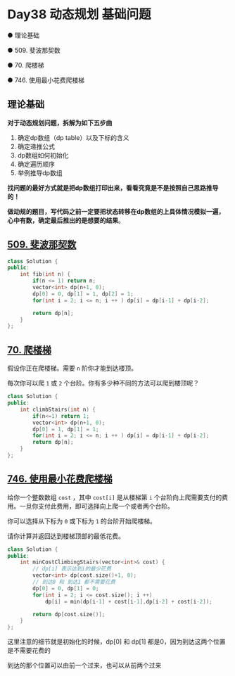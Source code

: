# Day38 动态规划 基础问题

● 理论基础 

● 509. 斐波那契数 

● 70. 爬楼梯 

● 746. 使用最小花费爬楼梯 

## 理论基础

**对于动态规划问题，拆解为如下五步曲**

1. 确定dp数组（dp table）以及下标的含义
2. 确定递推公式
3. dp数组如何初始化
4. 确定遍历顺序
5. 举例推导dp数组

**找问题的最好方式就是把dp数组打印出来，看看究竟是不是按照自己思路推导的！**

**做动规的题目，写代码之前一定要把状态转移在dp数组的上具体情况模拟一遍，心中有数，确定最后推出的是想要的结果**。



## [509. 斐波那契数](https://leetcode.cn/problems/fibonacci-number/description/)

```cpp
class Solution {
public:
    int fib(int n) {
        if(n <= 1) return n;
        vector<int> dp(n+1, 0);
        dp[0] = 0, dp[1] = 1, dp[2] = 1;
        for(int i = 2; i <= n; i ++ ) dp[i] = dp[i-1] + dp[i-2];

        return dp[n];
    }
};
```

## [70. 爬楼梯](https://leetcode.cn/problems/climbing-stairs/description/)

假设你正在爬楼梯。需要 `n` 阶你才能到达楼顶。

每次你可以爬 `1` 或 `2` 个台阶。你有多少种不同的方法可以爬到楼顶呢？

```cpp
class Solution {
public:
    int climbStairs(int n) {
        if(n<=1) return 1;
        vector<int> dp(n+1, 0);
        dp[0] = 1, dp[1] = 1;
        for(int i = 2; i <= n; i ++ ) dp[i] = dp[i-1] + dp[i-2];
        return dp[n];
    }
};
```

## [746. 使用最小花费爬楼梯](https://leetcode.cn/problems/min-cost-climbing-stairs/description/)

给你一个整数数组 `cost` ，其中 `cost[i]` 是从楼梯第 `i` 个台阶向上爬需要支付的费用。一旦你支付此费用，即可选择向上爬一个或者两个台阶。

你可以选择从下标为 `0` 或下标为 `1` 的台阶开始爬楼梯。

请你计算并返回达到楼梯顶部的最低花费。

```cpp
class Solution {
public:
    int minCostClimbingStairs(vector<int>& cost) {
        // dp[i] 表示达到i的最少花费
        vector<int> dp(cost.size()+1, 0);
        // 到达0 和 到达1 都不需要花费
        dp[0] = 0, dp[1] = 0;
        for(int i = 2; i <= cost.size(); i ++) 
            dp[i] = min(dp[i-1] + cost[i-1],dp[i-2] + cost[i-2]);

        return dp[cost.size()];
    }
};
```

这里注意的细节就是初始化的时候，dp[0] 和 dp[1] 都是0，因为到达这两个位置是不需要花费的

到达的那个位置可以由前一个过来，也可以从前两个过来
